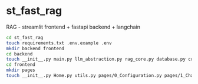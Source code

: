 # st_fast_rag
RAG - streamlit frontend + fastapi backend + langchain

```bash
cd st_fast_rag
touch requirements.txt .env.example .env
mkdir backend frontend
cd backend
touch __init__.py main.py llm_abstraction.py rag_core.py database.py crud.py
cd frontend
mkdir pages
touch __init__.py Home.py utils.py pages/0_Configuration.py pages/1_Chat_with_LLM.py touch pages/2_Notes.py

```